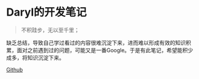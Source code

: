 # Daryl的开发笔记

> 不积跬步，无以至千里；

缺乏总结，导致自己学过看过的内容很难沉淀下来，进而难以形成有效的知识积累，面对之前遇到过的问题，可能又是一番Google。于是有此笔记，希望能积少成多，将知识沉淀下来。

[Github](https://github.com/zacdaryl/notes)
